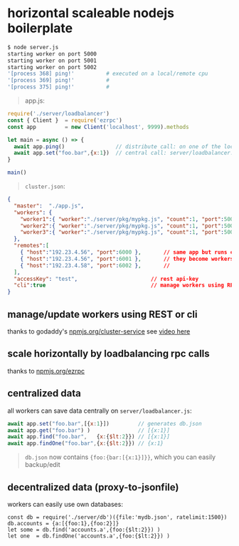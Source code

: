 # horizontal scaleable nodejs boilerplate

```bash
$ node server.js
starting worker on port 5000
starting worker on port 5001
starting worker on port 5002
'[process 368] ping!'          # executed on a local/remote cpu 
'[process 369] ping!'          #
'[process 375] ping!'          #
```

> app.js:

```js
require('./server/loadbalancer')
const { Client }  = require('ezrpc')
const app         = new Client('localhost', 9999).methods

let main = async () => {
  await app.ping()                // distribute call: on one of the local/remote cpu-workers
  await app.set("foo.bar",{x:1})  // central call: server/loadbalancer.js 
}

main()
```

> `cluster.json`:

```json
{
  "master":  "./app.js", 
  "workers": {
    "worker1":{ "worker":"./server/pkg/mypkg.js", "count":1, "port":5000 }, 
    "worker2":{ "worker":"./server/pkg/mypkg.js", "count":1, "port":5001 },
    "worker3":{ "worker":"./server/pkg/mypkg.js", "count":1, "port":5002 } 
  }, 
  "remotes":[
    { "host":"192.23.4.56", "port":6000 },       // same app but runs on other server
    { "host":"192.23.4.56", "port":6001 },       // they become workers of this server
    { "host":"192.23.4.58", "port":6002 },       //
  ], 
  "accessKey": "test",                       // rest api-key
  "cli":true                                 // manage workers using REST or cli 
}
```        

## manage/update workers using REST or cli

thanks to godaddy's [npmjs.org/cluster-service](https://npmjs.org/cluster-service) see [video here](http://x.co/bpnodevid)

## scale horizontally by loadbalancing rpc calls

thanks to [npmjs.org/ezrpc](https://npmjs.org/ezrpc)

## centralized data

all workers can save data centrally on `server/loadbalancer.js`:

```javascript
await app.set("foo.bar",[{x:1}])         // generates db.json
await app.get("foo.bar") )               // [{x:1}]
await app.find("foo.bar",   {x:{$lt:2}}) // [{x:1}]
await app.findOne("foo.bar",{x:{$lt:2}}) // {x:1}
```

> `db.json` now contains `{foo:{bar:[{x:1}]}}`, which you can easily backup/edit

## decentralized data (proxy-to-jsonfile)

workers can easily use own databases:

```
const db = require('./server/db')({file:'mydb.json', ratelimit:1500})
db.accounts = {a:[{foo:1},{foo:2}]}
let some = db.find('accounts.a',{foo:{$lt:2}}) )
let one  = db.findOne('accounts.a',{foo:{$lt:2}}) )
```

